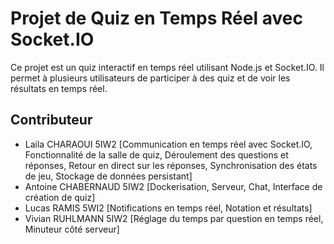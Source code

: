 # Projet de Quiz en Temps Réel avec Socket.IO

Ce projet est un quiz interactif en temps réel utilisant Node.js et Socket.IO. Il permet à plusieurs utilisateurs de participer à des quiz et de voir les résultats en temps réel.

## Contributeur

- Laila CHARAOUI 5IW2 [Communication en temps réel avec Socket.IO, Fonctionnalité de la salle de quiz, Déroulement des questions et réponses, Retour en direct sur les réponses, Synchronisation des états de jeu, Stockage de données persistant]
- Antoine CHABERNAUD 5IW2 [Dockerisation, Serveur, Chat, Interface de création de quiz]
- Lucas RAMIS 5WI2 [Notifications en temps réel, Notation et résultats]
- Vivian RUHLMANN 5IW2 [Réglage du temps par question en temps réel, Minuteur côté serveur]


